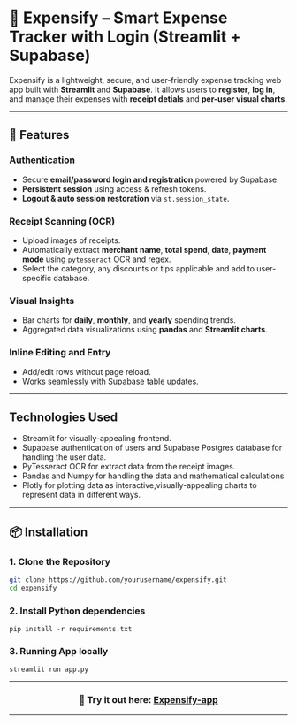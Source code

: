 # 💸 Expensify – Smart Expense Tracker with Login (Streamlit + Supabase)

Expensify is a lightweight, secure, and user-friendly expense tracking web app built with **Streamlit** and **Supabase**. It allows users to **register**, **log in**, and manage their expenses with **receipt detials** and **per-user visual charts**.

---

## 🚀 Features

### Authentication
- Secure **email/password login and registration** powered by Supabase.
- **Persistent session** using access & refresh tokens.
- **Logout & auto session restoration** via `st.session_state`.

### Receipt Scanning (OCR)
- Upload images of receipts.
- Automatically extract **merchant name**, **total spend**, **date**, **payment mode** using `pytesseract` OCR and regex.
- Select the category, any discounts or tips applicable and add to user-specific database.

### Visual Insights
- Bar charts for **daily**, **monthly**, and **yearly** spending trends.
- Aggregated data visualizations using **pandas** and **Streamlit charts**.

### Inline Editing and Entry
- Add/edit rows without page reload.
- Works seamlessly with Supabase table updates.

---

## Technologies Used
- Streamlit for visually-appealing frontend.
- Supabase authentication of users and Supabase Postgres database for handling the user data.
- PyTesseract OCR for extract data from the receipt images.
- Pandas and Numpy for handling the data and mathematical calculations
- Plotly for plotting data as interactive,visually-appealing charts to represent data in different ways.

---

## 📦 Installation

### 1. Clone the Repository
```bash
git clone https://github.com/yourusername/expensify.git
cd expensify
```
### 2. Install Python dependencies
```
pip install -r requirements.txt
```
### 3. Running App locally
```
streamlit run app.py
```

---
<h3 align="center">
    🎈 Try it out here: <a href="https://expensify-app.streamlit.app/">Expensify-app </a>
</h3>

---

